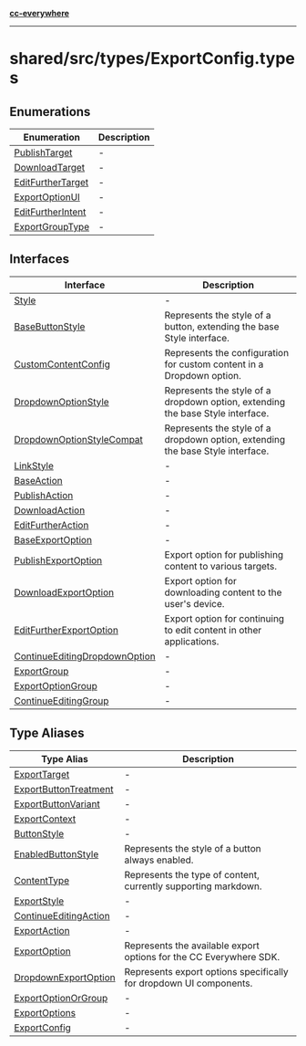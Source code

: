 [**cc-everywhere**](../../../../index.md)

***

# shared/src/types/ExportConfig.types

## Enumerations

| Enumeration | Description |
| ------ | ------ |
| [PublishTarget](../export-config-types/enumerations/publish-target.md) | - |
| [DownloadTarget](../export-config-types/enumerations/download-target.md) | - |
| [EditFurtherTarget](../export-config-types/enumerations/edit-further-target.md) | - |
| [ExportOptionUI](../export-config-types/enumerations/export-option-ui.md) | - |
| [EditFurtherIntent](../export-config-types/enumerations/edit-further-intent.md) | - |
| [ExportGroupType](../export-config-types/enumerations/export-group-type.md) | - |

## Interfaces

| Interface | Description |
| ------ | ------ |
| [Style](../export-config-types/interfaces/style.md) | - |
| [BaseButtonStyle](../export-config-types/interfaces/base-button-style.md) | Represents the style of a button, extending the base Style interface. |
| [CustomContentConfig](../export-config-types/interfaces/custom-content-config.md) | Represents the configuration for custom content in a Dropdown option. |
| [DropdownOptionStyle](../export-config-types/interfaces/dropdown-option-style.md) | Represents the style of a dropdown option, extending the base Style interface. |
| [DropdownOptionStyleCompat](../export-config-types/interfaces/dropdown-option-style-compat.md) | Represents the style of a dropdown option, extending the base Style interface. |
| [LinkStyle](../export-config-types/interfaces/link-style.md) | - |
| [BaseAction](../export-config-types/interfaces/base-action.md) | - |
| [PublishAction](../export-config-types/interfaces/publish-action.md) | - |
| [DownloadAction](../export-config-types/interfaces/download-action.md) | - |
| [EditFurtherAction](../export-config-types/interfaces/edit-further-action.md) | - |
| [BaseExportOption](../export-config-types/interfaces/base-export-option.md) | - |
| [PublishExportOption](../export-config-types/interfaces/publish-export-option.md) | Export option for publishing content to various targets. |
| [DownloadExportOption](../export-config-types/interfaces/download-export-option.md) | Export option for downloading content to the user's device. |
| [EditFurtherExportOption](../export-config-types/interfaces/edit-further-export-option.md) | Export option for continuing to edit content in other applications. |
| [ContinueEditingDropdownOption](../export-config-types/interfaces/continue-editing-dropdown-option.md) | - |
| [ExportGroup](../export-config-types/interfaces/export-group.md) | - |
| [ExportOptionGroup](../export-config-types/interfaces/export-option-group.md) | - |
| [ContinueEditingGroup](../export-config-types/interfaces/continue-editing-group.md) | - |

## Type Aliases

| Type Alias | Description |
| ------ | ------ |
| [ExportTarget](../export-config-types/type-aliases/export-target.md) | - |
| [ExportButtonTreatment](../export-config-types/type-aliases/export-button-treatment.md) | - |
| [ExportButtonVariant](../export-config-types/type-aliases/export-button-variant.md) | - |
| [ExportContext](../export-config-types/type-aliases/export-context.md) | - |
| [ButtonStyle](../export-config-types/type-aliases/button-style.md) | - |
| [EnabledButtonStyle](../export-config-types/type-aliases/enabled-button-style.md) | Represents the style of a button always enabled. |
| [ContentType](../export-config-types/type-aliases/content-type.md) | Represents the type of content, currently supporting markdown. |
| [ExportStyle](../export-config-types/type-aliases/export-style.md) | - |
| [ContinueEditingAction](../export-config-types/type-aliases/continue-editing-action.md) | - |
| [ExportAction](../export-config-types/type-aliases/export-action.md) | - |
| [ExportOption](../export-config-types/type-aliases/export-option.md) | Represents the available export options for the CC Everywhere SDK. |
| [DropdownExportOption](../export-config-types/type-aliases/dropdown-export-option.md) | Represents export options specifically for dropdown UI components. |
| [ExportOptionOrGroup](../export-config-types/type-aliases/export-option-or-group.md) | - |
| [ExportOptions](../export-config-types/type-aliases/export-options.md) | - |
| [ExportConfig](../export-config-types/type-aliases/export-config.md) | - |
